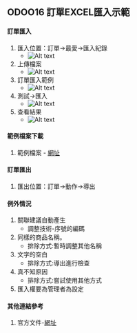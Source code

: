 ## ODOO16 訂單EXCEL匯入示範
#### 訂單匯入
1. 匯入位置：訂單->最愛->匯入紀錄
   + ![Alt text](https://github.com/ksharry/odoo-repository/blob/main/pic/1502.png?raw=true)
2. 上傳檔案
   + ![Alt text](https://github.com/ksharry/odoo-repository/blob/main/pic/1503.png?raw=true)
3. 訂單匯入範例
   + ![Alt text](https://github.com/ksharry/odoo-repository/blob/main/pic/1501.png?raw=true)
4. 測試->匯入
   + ![Alt text](https://github.com/ksharry/odoo-repository/blob/main/pic/1504.png?raw=true)
5. 查看結果
   + ![Alt text](https://github.com/ksharry/odoo-repository/blob/main/pic/1505.png?raw=true)

#### 範例檔案下載
1. 範例檔案 - [網址 ](https://docs.google.com/spreadsheets/d/1euHcCuM0auvq7NPkr8sUrtbaP8gYcub0/edit?usp=share_link&ouid=109550376904183765724&rtpof=true&sd=true)

#### 訂單匯出
1. 匯出位置：訂單->動作->導出

#### 例外情況
1. 關聯建議自動產生
   + 調整技術-序號的編碼
2. 同樣的商品名稱。
   + 排除方式:暫時調整其他名稱
3. 文字的空白
   + 排除方式:導出進行檢查
4. 真不知原因
   + 排除方式:嘗試使用其他方式
5. 匯入權要為管理者為設定

#### 其他連結參考
1. 官方文件-[網址](https://www.odoo.com/documentation/16.0/applications/general/export_import_data.html)
